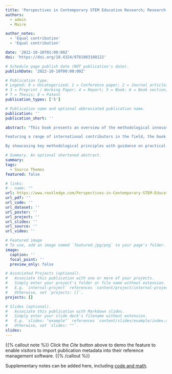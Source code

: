 ```yaml
---
title: 'Perspectives in Contemporary STEM Education Research; Research Methodology and Design'
authors:
  - admin
  - Maire

author_notes:
  - 'Equal contribution'
  - 'Equal contribution'

date: '2022-10-10T01:00:00Z'
doi: 'https://doi.org/10.4324/9781003108122'

# Schedule page publish date (NOT publication's date).
publishDate: '2022-10-10T00:00:00Z'

# Publication type.
# Legend: 0 = Uncategorized; 1 = Conference paper; 2 = Journal article;
# 3 = Preprint / Working Paper; 4 = Report; 5 = Book; 6 = Book section;
# 7 = Thesis; 8 = Patent
publication_types: ['5']

# Publication name and optional abbreviated publication name.
publication: ''
publication_short: ''

abstract: "This book presents an overview of the methodological innovations and developments present in the field of STEM education research as well as providing a practically orientated resource on research method design more broadly.

Featuring a range of international contributors in the field, the book provides a compendium of exemplary innovative methodological designs, implementations, and analyses that answer a variety of research questions relating to STEM education disciplines. Charting the thinking behind the design and implementation of successful research investigations, the book’s two parts present an accessible and pragmatically framed set of chapters that cover a range of important methodological areas presented by active researchers in the field. Ultimately, this book presents a comprehensive resource that explores the act of educational research as related to STEM.

By showcasing key methodological principles with guidance on practical approaches underpinned by theory, the book offers scholarly research-informed suggestions for practice. It will be of great interest to researchers, academics, and students in the fields of STEM education and education research methods, as well as educational research more broadly"

# Summary. An optional shortened abstract.
summary: 
tags:
  - Source Themes
featured: false

# links:
# - name: ""
url: https://www.routledge.com/Perspectives-in-Contemporary-STEM-Education-Research-Research-Methodology/Delahunty-Ni-Riordain/p/book/9781003108122
url_pdf: ''
url_code: ''
url_dataset: ''
url_poster: ''
url_project: ''
url_slides: ''
url_source: ''
url_video: ''

# Featured image
# To use, add an image named `featured.jpg/png` to your page's folder.
image:
  caption: ''
  focal_point: ''
  preview_only: false

# Associated Projects (optional).
#   Associate this publication with one or more of your projects.
#   Simply enter your project's folder or file name without extension.
#   E.g. `internal-project` references `content/project/internal-project/index.md`.
#   Otherwise, set `projects: []`.
projects: []

# Slides (optional).
#   Associate this publication with Markdown slides.
#   Simply enter your slide deck's filename without extension.
#   E.g. `slides: "example"` references `content/slides/example/index.md`.
#   Otherwise, set `slides: ""`.
slides:
---
```


{{% callout note %}}
Click the _Cite_ button above to demo the feature to enable visitors to import publication metadata into their reference management software.
{{% /callout %}}

Supplementary notes can be added here, including [code and math](https://wowchemy.com/docs/content/writing-markdown-latex/).
